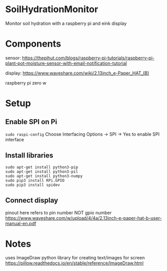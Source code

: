 # SoilHydrationMonitor
Monitor soil hydration with a raspberry pi and eink display

# Components

sensor: https://thepihut.com/blogs/raspberry-pi-tutorials/raspberry-pi-plant-pot-moisture-sensor-with-email-notification-tutorial

display: https://www.waveshare.com/wiki/2.13inch_e-Paper_HAT_(B)

raspberry pi zero w

# Setup
## Enable SPI on Pi
```sudo raspi-config```
Choose Interfacing Options -> SPI -> Yes  to enable SPI interface

## Install libraries
```
sudo apt-get install python3-pip
sudo apt-get install python3-pil
sudo apt-get install python3-numpy
sudo pip3 install RPi.GPIO
sudo pip3 install spidev
```

## Connect display
pinout here refers to pin number NOT gpio number
https://www.waveshare.com/w/upload/4/4a/2.13inch-e-paper-hat-b-user-manual-en.pdf

# Notes
uses ImageDraw python library for creating text/images for screen
https://pillow.readthedocs.io/en/stable/reference/ImageDraw.html